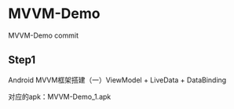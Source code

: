 # MVVM-Demo
MVVM-Demo commit

## Step1 

Android MVVM框架搭建（一）ViewModel + LiveData + DataBinding

对应的apk：MVVM-Demo_1.apk
